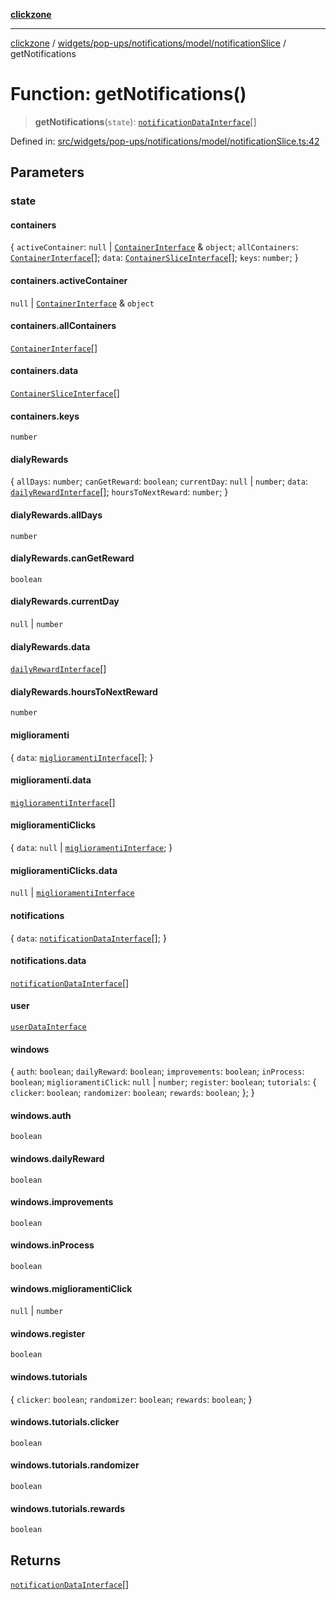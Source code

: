 [**clickzone**](../../../../../../README.md)

***

[clickzone](../../../../../../README.md) / [widgets/pop-ups/notifications/model/notificationSlice](../README.md) / getNotifications

# Function: getNotifications()

> **getNotifications**(`state`): [`notificationDataInterface`](../../../../../../shared/types/interfaces/notificationDataInterface.md)[]

Defined in: [src/widgets/pop-ups/notifications/model/notificationSlice.ts:42](https://github.com/MaximBri/ClickZone/blob/20f3f0d061a7c50a96ed5bba64acbc325a456072/client/src/widgets/pop-ups/notifications/model/notificationSlice.ts#L42)

## Parameters

### state

#### containers

\{ `activeContainer`: `null` \| [`ContainerInterface`](../../../../../../shared/types/interfaces/ContainerInterface.md) & `object`; `allContainers`: [`ContainerInterface`](../../../../../../shared/types/interfaces/ContainerInterface.md)[]; `data`: [`ContainerSliceInterface`](../../../../../../shared/types/interfaces/ContainerSliceInterface.md)[]; `keys`: `number`; \}

#### containers.activeContainer

`null` \| [`ContainerInterface`](../../../../../../shared/types/interfaces/ContainerInterface.md) & `object`

#### containers.allContainers

[`ContainerInterface`](../../../../../../shared/types/interfaces/ContainerInterface.md)[]

#### containers.data

[`ContainerSliceInterface`](../../../../../../shared/types/interfaces/ContainerSliceInterface.md)[]

#### containers.keys

`number`

#### dialyRewards

\{ `allDays`: `number`; `canGetReward`: `boolean`; `currentDay`: `null` \| `number`; `data`: [`dailyRewardInterface`](../../../../../../entities/user/daily-rewards/model/dailyRewardsSlice/interfaces/dailyRewardInterface.md)[]; `hoursToNextReward`: `number`; \}

#### dialyRewards.allDays

`number`

#### dialyRewards.canGetReward

`boolean`

#### dialyRewards.currentDay

`null` \| `number`

#### dialyRewards.data

[`dailyRewardInterface`](../../../../../../entities/user/daily-rewards/model/dailyRewardsSlice/interfaces/dailyRewardInterface.md)[]

#### dialyRewards.hoursToNextReward

`number`

#### miglioramenti

\{ `data`: [`miglioramentiInterface`](../../../../../clicker-shop/model/miglioramentiSlice/interfaces/miglioramentiInterface.md)[]; \}

#### miglioramenti.data

[`miglioramentiInterface`](../../../../../clicker-shop/model/miglioramentiSlice/interfaces/miglioramentiInterface.md)[]

#### miglioramentiClicks

\{ `data`: `null` \| [`miglioramentiInterface`](../../../../../clicker-shop/model/miglioramentiSlice/interfaces/miglioramentiInterface.md); \}

#### miglioramentiClicks.data

`null` \| [`miglioramentiInterface`](../../../../../clicker-shop/model/miglioramentiSlice/interfaces/miglioramentiInterface.md)

#### notifications

\{ `data`: [`notificationDataInterface`](../../../../../../shared/types/interfaces/notificationDataInterface.md)[]; \}

#### notifications.data

[`notificationDataInterface`](../../../../../../shared/types/interfaces/notificationDataInterface.md)[]

#### user

[`userDataInterface`](../../../../../../shared/types/interfaces/userDataInterface.md)

#### windows

\{ `auth`: `boolean`; `dailyReward`: `boolean`; `improvements`: `boolean`; `inProcess`: `boolean`; `miglioramentiClick`: `null` \| `number`; `register`: `boolean`; `tutorials`: \{ `clicker`: `boolean`; `randomizer`: `boolean`; `rewards`: `boolean`; \}; \}

#### windows.auth

`boolean`

#### windows.dailyReward

`boolean`

#### windows.improvements

`boolean`

#### windows.inProcess

`boolean`

#### windows.miglioramentiClick

`null` \| `number`

#### windows.register

`boolean`

#### windows.tutorials

\{ `clicker`: `boolean`; `randomizer`: `boolean`; `rewards`: `boolean`; \}

#### windows.tutorials.clicker

`boolean`

#### windows.tutorials.randomizer

`boolean`

#### windows.tutorials.rewards

`boolean`

## Returns

[`notificationDataInterface`](../../../../../../shared/types/interfaces/notificationDataInterface.md)[]
